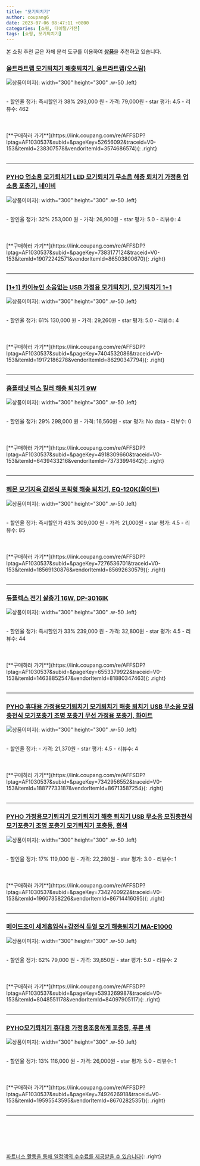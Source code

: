 ```yaml
---
title: "모기퇴치기"
author: coupang6
date: 2023-07-06 08:47:11 +0800
categories: [쇼핑, 디이털/가전]
tags: [쇼핑, 모기퇴치기]
---
```


본 쇼핑 추천 글은 자체 분석 도구를 이용하여 [**상품**](https://link.coupang.com/a/bao1ui)을 추천하고 있습니다.

### [울트라트랩 모기퇴치기 해충퇴치기, 울트라트랩(오스람)](https://link.coupang.com/re/AFFSDP?lptag=AF1030537&subid=&pageKey=52656092&traceid=V0-153&itemId=238307578&vendorItemId=3574686574)

![상품이미지](https://thumbnail10.coupangcdn.com/thumbnails/remote/230x230ex/image/vendor_inventory/22bf/712b14c773c0cb6e27e4248e0117a3071364b748e3d2ca4740ccf1108099.jpg){: width="300" height="300" .w-50 .left}


<br>
- 할인율 정가: 즉시할인가 38%  293,000   원
- 가격: 79,000원
- star 평가: 4.5
- 리뷰수: 462
<br>
<br>
<br>
<br>
[**구매하러 가기**](https://link.coupang.com/re/AFFSDP?lptag=AF1030537&subid=&pageKey=52656092&traceid=V0-153&itemId=238307578&vendorItemId=3574686574){: .right}
<br>
<br>

---

### [PYHO 업소용 모기퇴치기 LED 모기퇴치기 무소음 해충 퇴치기 가정용 업소용 포충기, 네이비](https://link.coupang.com/re/AFFSDP?lptag=AF1030537&subid=&pageKey=7383177124&traceid=V0-153&itemId=19072242571&vendorItemId=86503800670)

![상품이미지](https://thumbnail10.coupangcdn.com/thumbnails/remote/230x230ex/image/vendor_inventory/b37a/b89a42a6c3417141c2e56d1d332fb0f7b9c65774c43f5be517d789e65e56.jpg){: width="300" height="300" .w-50 .left}


<br>
- 할인율 정가: 32%  253,000   원
- 가격: 26,900원
- star 평가: 5.0
- 리뷰수: 4
<br>
<br>
<br>
<br>
[**구매하러 가기**](https://link.coupang.com/re/AFFSDP?lptag=AF1030537&subid=&pageKey=7383177124&traceid=V0-153&itemId=19072242571&vendorItemId=86503800670){: .right}
<br>
<br>

---

### [[1+1] 카이뉴인 소음없는 USB 가정용 모기퇴치기, 모기퇴치기 1+1](https://link.coupang.com/re/AFFSDP?lptag=AF1030537&subid=&pageKey=7404532086&traceid=V0-153&itemId=19172186278&vendorItemId=86290347794)

![상품이미지](https://thumbnail8.coupangcdn.com/thumbnails/remote/230x230ex/image/vendor_inventory/e663/f52c53117d8b907959ce0969d933672f1c5e92a5d5f1ebf894c1503a05ce.png){: width="300" height="300" .w-50 .left}


<br>
- 할인율 정가: 61%  130,000   원
- 가격: 29,260원
- star 평가: 5.0
- 리뷰수: 4
<br>
<br>
<br>
<br>
[**구매하러 가기**](https://link.coupang.com/re/AFFSDP?lptag=AF1030537&subid=&pageKey=7404532086&traceid=V0-153&itemId=19172186278&vendorItemId=86290347794){: .right}
<br>
<br>

---

### [홈플래닛 벅스 킬러 해충 퇴치기 9W](https://link.coupang.com/re/AFFSDP?lptag=AF1030537&subid=&pageKey=4918309660&traceid=V0-153&itemId=6439433216&vendorItemId=73733994642)

![상품이미지](https://thumbnail8.coupangcdn.com/thumbnails/remote/230x230ex/image/retail/images/64623432203591-d2617258-34e6-4f70-b2d8-f669a68e0e98.jpg){: width="300" height="300" .w-50 .left}


<br>
- 할인율 정가: 29%  298,000   원
- 가격: 16,560원
- star 평가: No data
- 리뷰수: 0
<br>
<br>
<br>
<br>
[**구매하러 가기**](https://link.coupang.com/re/AFFSDP?lptag=AF1030537&subid=&pageKey=4918309660&traceid=V0-153&itemId=6439433216&vendorItemId=73733994642){: .right}
<br>
<br>

---

### [헤몬 모기지옥 감전식 포획형 해충 퇴치기, EQ-120K(화이트)](https://link.coupang.com/re/AFFSDP?lptag=AF1030537&subid=&pageKey=7276536701&traceid=V0-153&itemId=18569130876&vendorItemId=85692630579)

![상품이미지](https://thumbnail9.coupangcdn.com/thumbnails/remote/230x230ex/image/vendor_inventory/be32/b15685a40cd095ab6f01b224854c94e002d3430b30c108fde4584dd16f25.jpg){: width="300" height="300" .w-50 .left}


<br>
- 할인율 정가: 즉시할인가 43%  309,000   원
- 가격: 21,000원
- star 평가: 4.5
- 리뷰수: 85
<br>
<br>
<br>
<br>
[**구매하러 가기**](https://link.coupang.com/re/AFFSDP?lptag=AF1030537&subid=&pageKey=7276536701&traceid=V0-153&itemId=18569130876&vendorItemId=85692630579){: .right}
<br>
<br>

---

### [듀플렉스 전기 살충기 16W, DP-3016IK](https://link.coupang.com/re/AFFSDP?lptag=AF1030537&subid=&pageKey=6553379922&traceid=V0-153&itemId=14638852547&vendorItemId=81880347463)

![상품이미지](https://thumbnail6.coupangcdn.com/thumbnails/remote/230x230ex/image/rs_quotation_api/sapswjfl/ae29c300a6c84765ab2dfb96ef619fe2.jpg){: width="300" height="300" .w-50 .left}


<br>
- 할인율 정가: 즉시할인가 33%  239,000   원
- 가격: 32,800원
- star 평가: 4.5
- 리뷰수: 44
<br>
<br>
<br>
<br>
[**구매하러 가기**](https://link.coupang.com/re/AFFSDP?lptag=AF1030537&subid=&pageKey=6553379922&traceid=V0-153&itemId=14638852547&vendorItemId=81880347463){: .right}
<br>
<br>

---

### [PYHO 휴대용 가정용모기퇴치기 모기퇴치기 해충 퇴치기 USB 무소음 모집충전식 모기포충기 조명 포충기 무선 가정용 포충기, 화이트](https://link.coupang.com/re/AFFSDP?lptag=AF1030537&subid=&pageKey=7342956552&traceid=V0-153&itemId=18877733187&vendorItemId=86713587254)

![상품이미지](https://thumbnail8.coupangcdn.com/thumbnails/remote/230x230ex/image/vendor_inventory/a827/f234a1c4ae6a4c48e52d02107311bf2c3a2637bcf107e2e0e0526c533171.jpeg){: width="300" height="300" .w-50 .left}


<br>
- 할인율 정가: 
- 가격: 21,370원
- star 평가: 4.5
- 리뷰수: 4
<br>
<br>
<br>
<br>
[**구매하러 가기**](https://link.coupang.com/re/AFFSDP?lptag=AF1030537&subid=&pageKey=7342956552&traceid=V0-153&itemId=18877733187&vendorItemId=86713587254){: .right}
<br>
<br>

---

### [PYHO 가정용모기퇴치기 모기퇴치기 해충 퇴치기 USB 무소음 모집충전식 모기포충기 조명 포충기 모기퇴치기 포충등, 흰색](https://link.coupang.com/re/AFFSDP?lptag=AF1030537&subid=&pageKey=7342760922&traceid=V0-153&itemId=19607358226&vendorItemId=86714416095)

![상품이미지](https://thumbnail6.coupangcdn.com/thumbnails/remote/230x230ex/image/vendor_inventory/7df9/f988f43627806d37cb0b80dd5f63599f325410dbd34ee7005c3f16690824.jpg){: width="300" height="300" .w-50 .left}


<br>
- 할인율 정가: 17%  119,000   원
- 가격: 22,280원
- star 평가: 3.0
- 리뷰수: 1
<br>
<br>
<br>
<br>
[**구매하러 가기**](https://link.coupang.com/re/AFFSDP?lptag=AF1030537&subid=&pageKey=7342760922&traceid=V0-153&itemId=19607358226&vendorItemId=86714416095){: .right}
<br>
<br>

---

### [메이드조이 세계흡입식+감전식 듀얼 모기 해충퇴치기 MA-E1000](https://link.coupang.com/re/AFFSDP?lptag=AF1030537&subid=&pageKey=5393269987&traceid=V0-153&itemId=8048551178&vendorItemId=84097905117)

![상품이미지](https://thumbnail8.coupangcdn.com/thumbnails/remote/230x230ex/image/vendor_inventory/8c99/ef46904cf57d78959637bd03629a7cd8e7ceccd76d5e4b7a466a40ce0753.jpg){: width="300" height="300" .w-50 .left}


<br>
- 할인율 정가: 62%  79,000   원
- 가격: 39,850원
- star 평가: 5.0
- 리뷰수: 2
<br>
<br>
<br>
<br>
[**구매하러 가기**](https://link.coupang.com/re/AFFSDP?lptag=AF1030537&subid=&pageKey=5393269987&traceid=V0-153&itemId=8048551178&vendorItemId=84097905117){: .right}
<br>
<br>

---

### [PYHO모기퇴치기 휴대용 가정용조용하게 포충등, 푸른 색](https://link.coupang.com/re/AFFSDP?lptag=AF1030537&subid=&pageKey=7492626918&traceid=V0-153&itemId=19595543595&vendorItemId=86702825351)

![상품이미지](https://thumbnail10.coupangcdn.com/thumbnails/remote/230x230ex/image/vendor_inventory/50a4/f845432fcffe4f3292f64442ab377b2c5b90662356373b427b41eaece10a.jpg){: width="300" height="300" .w-50 .left}


<br>
- 할인율 정가: 13%  116,000   원
- 가격: 26,000원
- star 평가: 5.0
- 리뷰수: 1
<br>
<br>
<br>
<br>
[**구매하러 가기**](https://link.coupang.com/re/AFFSDP?lptag=AF1030537&subid=&pageKey=7492626918&traceid=V0-153&itemId=19595543595&vendorItemId=86702825351){: .right}
<br>
<br>

---
<br><br><br><br><br> [파트너스 활동을 통해 일정액의 수수료를 제공받을 수 있습니다](https://link.coupang.com/a/bao1ui){: .right}